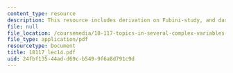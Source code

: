 ```yaml
---
content_type: resource
description: This resource includes derivation on Fubini-study, and darboux theorem.
file: null
file_location: /coursemedia/18-117-topics-in-several-complex-variables-spring-2005/24fbf13544add69cb5499f6a8d791c9d_18117_lec14.pdf
file_type: application/pdf
resourcetype: Document
title: 18117_lec14.pdf
uid: 24fbf135-44ad-d69c-b549-9f6a8d791c9d
---
```

